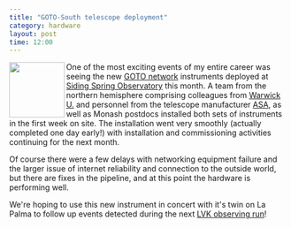 ```yaml
---
title: "GOTO-South telescope deployment"
category: hardware
layout: post
time: 12:00
---
```

<p>
<img src="/images/goto_north_south.png" width="100" align="left">
One of the most exciting events of my entire career was seeing the new
<a href="http://goto-observatory.org">GOTO network</a> instruments
deployed at 
<a href="https://www.sidingspring.com.au">Siding Spring Observatory</a>
this month. A team from the northern hemisphere comprising colleagues from
<a href="https://warwick.ac.uk/fac/sci/physics/research/astro">Warwick
U.</a> and personnel from the telescope manufacturer 
<a href="https://www.astrosysteme.com">ASA</a>, as well as Monash postdocs
installed both sets of instruments in the first week on site. The
installation went very smoothly (actually completed one day early!) with
installation and commissioning activities continuing for the next month.
</p>
<p>
Of course there were a few delays with networking equipment failure and
the larger issue of internet reliability and connection to the outside
world, but there are fixes in the pipeline, and at this point the hardware
is performing well.</p>
<p>
We're hoping to use this new instrument in concert with it's twin on La
Palma to follow up events detected during the next 
<a href="https://www.ligo.caltech.edu/WA/news/ligo20220123">LVK observing
run</a>!
</p>

